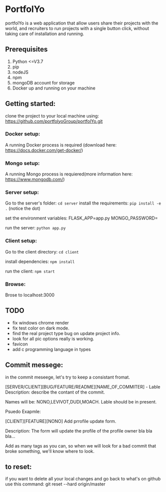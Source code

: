 # PortfolYo
portfolYo is a web application that allow users share their projects with the world, and recruiters to run projects with a single button click, without taking care of installation and running.

## Prerequisites
1. Python <=V3.7
2. pip
3. nodeJS
4. npm
5. mongoDB account for storage
6. Docker up and running on your machine

## Getting started:

clone the project to your local machine using: https://github.com/portfolyoGroup/portfolYo.git

### Docker setup:
A running Docker process is required (download here: https://docs.docker.com/get-docker/)

### Mongo setup:
A running Mongo process is requiered(more information here: https://www.mongodb.com/)

### Server setup:
Go to the server's folder:
`cd server`
install the requirements:
`pip install -e .` (notice the dot)

set the environment variables:
 FLASK_APP=app.py
 MONGO_PASSWORD=<your mongodb password>
 
 run the server:
 `python app.py`
 
### Client setup:
Go to the client directory:
`cd client`

install dependencies:
`npm install`

run the client:
`npm start`

### Browse:
Brose to localhost:3000

 
## TODO

 * fix windows chrome render  
 * fix test color on dark mode.
 * find the real project type bug on update project info.
 * look for all pic options really is working.
 * favicon
 * add c programming language in types

## Commit messege:
in the commit meseege, let's try to keep a consistant fromat.


[SERVER/CLIENT][BUG/FEATURE/README][NAME_OF_COMMITER] - Lable
Description: describe the contant of the commit.

Names will be: NONO,LEVIVOT,DUDI,MOACH.
Lable should be in present.

Psuedo Exapmle:


[CLIENT][FEATURE][NONO] Add prrofile update form.

Description: The form will update the profile of the profile owner bla bla bla...


Add as many tags as you can, 
so when we will look for a bad commit that broke something,
we'll know where to look.

## to reset:
if you want to delete all your local changes and go back to what's on github use this command:
 git reset --hard origin/master
